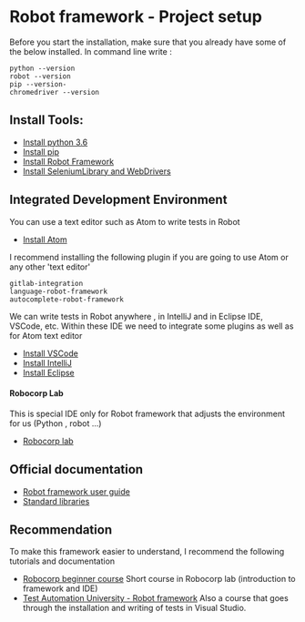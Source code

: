 # Robot framework - Project setup

Before you start the installation, make sure that you already have some of the below installed.
In command line write :

```
python --version
robot --version
pip --version-
chromedriver --version
```

## Install Tools:
- [Install python 3.6](https://www.python.org/downloads/)
- [Install pip](https://pip.pypa.io/en/stable/installing/)
- [Install Robot Framework](https://pypi.org/project/robotframework/)
- [Install SeleniumLibrary and WebDrivers](http://robotframework.org/SeleniumLibrary/)

## Integrated Development Environment

You can use a text editor such as Atom to write tests in Robot
- [Install Atom](https://atom.io/)

I recommend installing the following plugin if you are going to use Atom
or any other 'text editor'

```
gitlab-integration
language-robot-framework
autocomplete-robot-framework
```

We can write tests in Robot anywhere , in IntelliJ and in Eclipse IDE, VSCode, etc.
Within these IDE we need to integrate some plugins as well as for Atom text editor
- [Install VSCode](https://code.visualstudio.com/download)
- [Install IntelliJ](https://www.jetbrains.com/idea/download/#section=windows)
- [Install Eclipse](https://www.eclipse.org/downloads/)

#### Robocorp Lab
This is special IDE only for Robot framework that adjusts the environment for us (Python , robot ...)
- [Robocorp lab](https://robocorp.com/freedevtools)

## Official documentation
- [Robot framework user guide](http://robotframework.org/robotframework/#user-guide)
- [Standard libraries](http://robotframework.org/robotframework/#standard-libraries)

## Recommendation
To make this framework easier to understand, I recommend the following tutorials and documentation 
- [Robocorp beginner course](https://robocorp.com/docs/courses/beginners-course) Short course in Robocorp lab (introduction to framework and IDE)
- [Test Automation University - Robot framework](https://testautomationu.applitools.com/robot-framework-tutorial/) Also a course that goes through the installation and writing of tests in Visual Studio.
